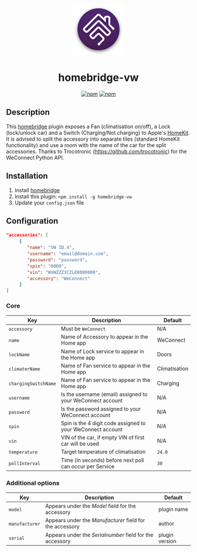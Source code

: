 <p align="center">
  <a href="https://github.com/homebridge/homebridge"><img src="https://raw.githubusercontent.com/homebridge/branding/master/logos/homebridge-color-round-stylized.png" height="140"></a>
</p>

<span align="center">

# homebridge-vw

[![npm](https://img.shields.io/npm/v/homebridge-vw.svg)](https://www.npmjs.com/package/homebridge-vw) [![npm](https://img.shields.io/npm/dt/homebridge-vw.svg)](https://www.npmjs.com/package/homebridge-vw)

</span>

## Description

This [homebridge](https://github.com/homebridge/homebridge) plugin exposes a Fan (climatisation on/off), a Lock (lock/unlock car) and a Switch (Charging/Not charging) to Apple's [HomeKit](http://www.apple.com/ios/home/). 
It is advised to split the accessory into separate tiles (standard HomeKit functionality) and use a room with the name of the car for the split accessories.
Thanks to Trocotronic (https://github.com/trocotronic) for the WeConnect Python API.

## Installation

1. Install [homebridge](https://github.com/homebridge/homebridge#installation)
2. Install this plugin: `npm install -g homebridge-vw`
3. Update your `config.json` file

## Configuration

```json
"accessories": [
     {
        "name": "VW ID.4",
        "username": "email@domain.com",
        "password": "password",
        "spin": "0000",
        "vin": "WVWZZZ3CZLE0000000",
        "accessory": "WeConnect"
     }
]
```

### Core
| Key | Description | Default |
| --- | --- | --- |
| `accessory` | Must be `WeConnect` | N/A |
| `name` | Name of Accessory to appear in the Home app | WeConnect |
| `lockName` | Name of Lock service to appear in the Home app | Doors |
| `climaterName` | Name of Fan service to appear in the Home app | Climatisation |
| `chargingSwitchName` | Name of Fan service to appear in the Home app | Charging |
| `username` | Is the username (email) assigned to your WeConnect account | N/A |
| `password` | Is the password assigned to your WeConnect account | N/A |
| `spin` | Spin is the 4 digit code assigned to your WeConnect account | N/A |
| `vin` | VIN of the car, if empty VIN of first car will be used | N/A |
| `temperature` | Target temperature of climatisation | `24.0` |
| `pollInterval` | Time (in seconds) before next poll can occur per Service | `30` |
  
### Additional options
| Key | Description | Default |
| --- | --- | --- |
| `model` | Appears under the _Model_ field for the accessory | plugin name |
| `manufacturer` | Appears under the _Manufacturer_ field for the accessory | author |
| `serial` | Appears under the _Serialnumber_ field for the accessory | plugin version |